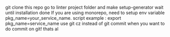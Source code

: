 git clone this repo
go to linter project folder and make setup-generator
wait until installation done
<optional> If you are using monorepo, need to setup env variable pkg_name=your_service_name. script example : export pkg_name=service_name
use git cz instead of git commit when you want to do commit on git! thats al
